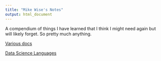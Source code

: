 ```yaml
---
title: "Mike Wise's Notes"
output: html_document
---
```


A compendium of things I have learned that I think I might need again but will likely forget. So pretty much anything.

[Various docs](https://mikewise2718.github.io/markdowndocs/)<br>


[Data Science Languages](https://mikewise2718.github.io/markdowndocs/languagecheetsheet/LanguageTable)<br>